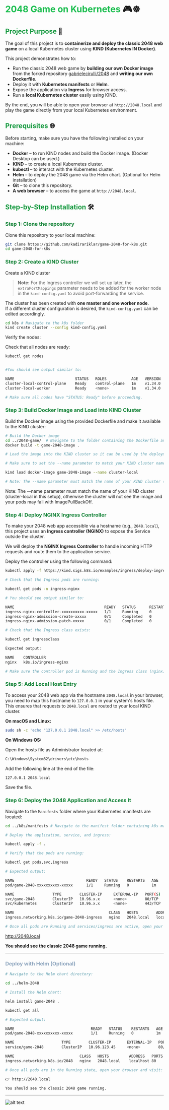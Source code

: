 # <span style="color:#1ABD4E">2048 Game on Kubernetes</span> 🎮☸️

## <span style="color:#15993F">Project Purpose</span> 🌟

The goal of this project is to **containerize and deploy the classic 2048 web game** on a local Kubernetes cluster using **KIND (Kubernetes IN Docker)**.  

This project demonstrates how to:

- Run the classic 2048 web game by **building our own Docker image** from the forked repository [gabrielecirulli/2048](https://github.com/gabrielecirulli/2048) and **writing our own Dockerfile**.
- Deploy it with **Kubernetes manifests** or **Helm**.
- Expose the application via **Ingress** for browser access.
- Run a **local Kubernetes cluster** easily using KIND.

By the end, you will be able to open your browser at `http://2048.local` and play the game directly from your local Kubernetes environment.

## <span style="color:#15993F">Prerequisites </span> 🌐

Before starting, make sure you have the following installed on your machine:

- **Docker** – to run KIND nodes and build the Docker image. (Docker Desktop can be used.)
- **KIND** – to create a local Kubernetes cluster.
- **kubectl** – to interact with the Kubernetes cluster.
- **Helm** – to deploy the 2048 game via the Helm chart. (Optional for Helm installation)
- **Git** – to clone this repository.
- **A web browser** – to access the game at `http://2048.local`.

## <span style="color:#15993F">Step-by-Step Installation</span> 🛠️

### <span style="color:#128236">Step 1: Clone the repository</span>
Clone this repository to your local machine:

```bash
git clone https://github.com/kadirariklar/game-2048-for-k8s.git
cd game-2048-for-k8s
```


### <span style="color:#128236">Step 2: Create a KIND Cluster</span>
Create a KIND cluster

> **Note:** For the Ingress controller we will set up later, the `extraPortMappings` parameter needs to be added for the worker node in the `kind-config.yaml` to avoid port-forwarding the service.  

The cluster has been created with **one master and one worker node**.  
If a different cluster configuration is desired, the `kind-config.yaml` can be edited accordingly.


```bash
cd k8s # Navigate to the k8s folder
kind create cluster --config kind-config.yaml
```

Verify the nodes:

Check that all nodes are ready:

```bash
kubectl get nodes


#You should see output similar to:

NAME                           STATUS   ROLES           AGE   VERSION
cluster-local-control-plane    Ready    control-plane   1m    v1.34.0
cluster-local-worker           Ready    <none>          1m    v1.34.0

# Make sure all nodes have "STATUS: Ready" before proceeding.
```

### <span style="color:#128236">Step 3: Build Docker Image and Load into KIND Cluster</span>
Build the Docker image using the provided Dockerfile and make it available to the KIND cluster:

```bash
# Build the Docker image
cd ../2048-game/  # Navigate to the folder containing the Dockerfile and 2048 game files.
docker build -t game-2048-image .

# Load the image into the KIND cluster so it can be used by the deployments.

# Make sure to set the --name parameter to match your KIND cluster name (e.g., cluster-local)

kind load docker-image game-2048-image --name cluster-local

# Note: The --name parameter must match the name of your KIND cluster (cluster-local in this setup), otherwise the cluster will not see the image and your pods may fail with ImagePullBackOff.

```
Note: The --name parameter must match the name of your KIND cluster (cluster-local in this setup), otherwise the cluster will not see the image and your pods may fail with ImagePullBackOff.

### <span style="color:#128236">Step 4: Deploy NGINX Ingress Controller</span>

To make your 2048 web app accessible via a hostname (e.g., `2048.local`), this project uses an **Ingress controller (NGINX)** to expose the Service outside the cluster.
 
We will deploy the **NGINX Ingress Controller** to handle incoming HTTP requests and route them to the application service.

Deploy the controller using the following command:

```bash
kubectl apply -f https://kind.sigs.k8s.io/examples/ingress/deploy-ingress-nginx.yaml

# Check that the Ingress pods are running:

kubectl get pods -n ingress-nginx

# You should see output similar to:

NAME                                        READY   STATUS      RESTARTS   AGE
ingress-nginx-controller-xxxxxxxxxx-xxxxx   1/1     Running     0          1m
ingress-nginx-admission-create-xxxxx        0/1     Completed   0          1m
ingress-nginx-admission-patch-xxxxx         0/1     Completed   0          1m

# Check that the Ingress class exists:

kubectl get ingressclass

Expected output:

NAME    CONTROLLER
nginx   k8s.io/ingress-nginx

# Make sure the controller pod is Running and the Ingress class (nginx) exists before proceeding.
```

### <span style="color:#128236">Step 5: Add Local Host Entry</span> 

To access your 2048 web app via the hostname `2048.local` in your browser, you need to map this hostname to `127.0.0.1` in your system's hosts file. This ensures that requests to `2048.local` are routed to your local KIND cluster.

**On macOS and Linux:**

```bash
sudo sh -c 'echo "127.0.0.1 2048.local" >> /etc/hosts'
```

**On Windows OS:**

Open the hosts file as Administrator located at:

```bash
C:\Windows\System32\drivers\etc\hosts
```

Add the following line at the end of the file:

```bash
127.0.0.1 2048.local
```

Save the file.

### <span style="color:#128236">Step 6: Deploy the 2048 Application and Access It</span>  

Navigate to the `Manifests` folder where your Kubernetes manifests are located:

```bash
cd ../k8s/manifests # Navigate to the manifest folder containing k8s manifest not Helm templates.

# Deploy the application, service, and ingress:

kubectl apply -f .

# Verify that the pods are running:

kubectl get pods,svc,ingress

# Expected output:

NAME                                READY   STATUS    RESTARTS   AGE
pod/game-2048-xxxxxxxxxx-xxxxx      1/1     Running   0          1m

NAME                 TYPE        CLUSTER-IP     EXTERNAL-IP   PORT(S)   AGE
svc/game-2048        ClusterIP   10.96.x.x      <none>        80/TCP    1m
svc/kubernetes       ClusterIP   10.96.x.x      <none>        443/TCP   10m

NAME                                          CLASS   HOSTS        ADDRESS   PORTS   AGE
ingress.networking.k8s.io/game-2048-ingress   nginx   2048.local   localhost 80      1m

# Once all pods are Running and services/ingress are active, open your browser and navigate to:
```
<a>http://2048.local</a>


**You should see the classic 2048 game running.**

<hr>

### <span style="color:#8CA4BD">Deploy with Helm (Optional)</span>

```bash
# Navigate to the Helm chart directory:

cd ../helm-2048

# Install the Helm chart:

helm install game-2048 .

kubectl get all

# Expected output:

NAME                                  READY   STATUS    RESTARTS   AGE
pod/game-2048-xxxxxxxxxx-xxxxx        1/1     Running   0          1m

NAME                     TYPE        CLUSTER-IP       EXTERNAL-IP   PORT(S)   AGE
service/game-2048        ClusterIP   10.96.123.45     <none>        80/TCP    1m

NAME                             CLASS   HOSTS         ADDRESS   PORTS   AGE
ingress.networking.k8s.io/2048   nginx   2048.local    localhost 80      1m

# Once all pods are in the Running state, open your browser and visit:

👉 http://2048.local

You should see the classic 2048 game running.

```

<hr>

![alt text](<Traffic Flow.png>)




